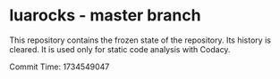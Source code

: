 # luarocks - master branch

This repository contains the frozen state of the repository.
Its history is cleared. It is used only for static code
analysis with Codacy.

Commit Time: 1734549047
